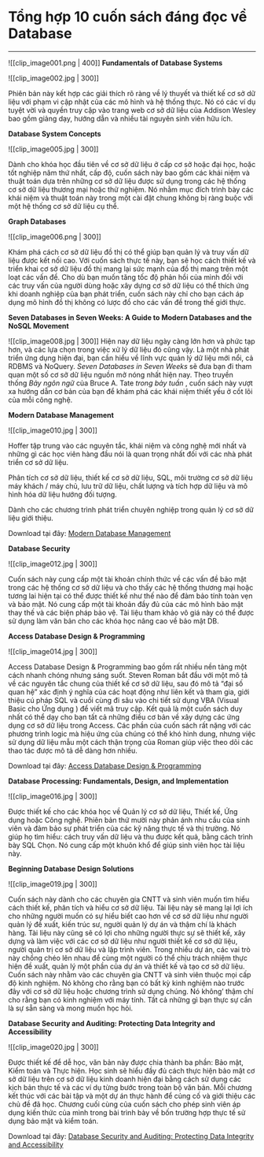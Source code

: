 # Tổng hợp 10 cuốn sách đáng đọc về Database
---
![[clip_image001.png | 400]]
**Fundamentals of Database Systems**

![[clip_image002.jpg | 300]]

Phiên bản này kết hợp các giải thích rõ ràng về lý thuyết và thiết kế cơ sở dữ liệu với phạm vi cập nhật của các mô hình và hệ thống thực. Nó có các ví dụ tuyệt vời và quyền truy cập vào trang web cơ sở dữ liệu của Addison Wesley bao gồm giảng dạy, hướng dẫn và nhiều tài nguyên sinh viên hữu ích.

**Database System Concepts**

![[clip_image005.jpg | 300]]

Dành cho khóa học đầu tiên về cơ sở dữ liệu ở cấp cơ sở hoặc đại học, hoặc tốt nghiệp năm thứ nhất, cấp độ, cuốn sách này bao gồm các khái niệm và thuật toán dựa trên những cơ sở dữ liệu được sử dụng trong các hệ thống cơ sở dữ liệu thương mại hoặc thử nghiệm. Nó nhằm mục đích trình bày các khái niệm và thuật toán này trong một cài đặt chung không bị ràng buộc với một hệ thống cơ sở dữ liệu cụ thể.

**Graph Databases**

![[clip_image006.png | 300]]

Khám phá cách cơ sở dữ liệu đồ thị có thể giúp bạn quản lý và truy vấn dữ liệu được kết nối cao. Với cuốn sách thực tế này, bạn sẽ học cách thiết kế và triển khai cơ sở dữ liệu đồ thị mang lại sức mạnh của đồ thị mang trên một loạt các vấn đề. Cho dù bạn muốn tăng tốc độ phản hồi của mình đối với các truy vấn của người dùng hoặc xây dựng cơ sở dữ liệu có thể thích ứng khi doanh nghiệp của bạn phát triển, cuốn sách này chỉ cho bạn cách áp dụng mô hình đồ thị không có lược đồ cho các vấn đề trong thế giới thực. 

**Seven Databases in Seven Weeks: A Guide to Modern Databases and the NoSQL Movement**

![[clip_image008.jpg | 300]]
Hiện nay dữ liệu ngày càng lớn hơn và phức tạp hơn, và các lựa chọn trong việc xử lý dữ liệu đó cũng vậy. Là một nhà phát triển ứng dụng hiện đại, bạn cần hiểu về lĩnh vực quản lý dữ liệu mới nổi, cả RDBMS và NoQuery. _Seven Databases in Seven Weeks_ sẽ đưa bạn đi tham quan một số cơ sở dữ liệu nguồn mở nóng nhất hiện nay. Theo truyền thống _Bảy ngôn ngữ_ của Bruce A. Tate _trong bảy tuần_ , cuốn sách này vượt xa hướng dẫn cơ bản của bạn để khám phá các khái niệm thiết yếu ở cốt lõi của mỗi công nghệ.

**Modern Database Management**

![[clip_image010.jpg | 300]]

Hoffer tập trung vào các nguyên tắc, khái niệm và công nghệ mới nhất và những gì các học viên hàng đầu nói là quan trọng nhất đối với các nhà phát triển cơ sở dữ liệu. 

Phân tích cơ sở dữ liệu, thiết kế cơ sở dữ liệu, SQL, môi trường cơ sở dữ liệu máy khách / máy chủ, lưu trữ dữ liệu, chất lượng và tích hợp dữ liệu và mô hình hóa dữ liệu hướng đối tượng. 

Dành cho các chương trình phát triển chuyên nghiệp trong quản lý cơ sở dữ liệu giới thiệu. 

Download tại đây: [Modern Database Management](https://slimshare.com/file/5cf4cec365558643be524213)

**Database Security**

![[clip_image012.jpg | 300]]

Cuốn sách này cung cấp một tài khoản chính thức về các vấn đề bảo mật trong các hệ thống cơ sở dữ liệu và cho thấy các hệ thống thương mại hoặc tương lai hiện tại có thể được thiết kế như thế nào để đảm bảo tính toàn vẹn và bảo mật. Nó cung cấp một tài khoản đầy đủ của các mô hình bảo mật thay thế và các biện pháp bảo vệ. Tài liệu tham khảo vô giá này có thể được sử dụng làm văn bản cho các khóa học nâng cao về bảo mật DB.

**Access Database Design & Programming**

![[clip_image014.jpg | 300]]

Access Database Design & Programming bao gồm rất nhiều nền tảng một cách nhanh chóng nhưng sáng suốt. Steven Roman bắt đầu với một mô tả về các nguyên tắc chung của thiết kế cơ sở dữ liệu, sau đó mô tả “đại số quan hệ” xác định ý nghĩa của các hoạt động như liên kết và tham gia, giới thiệu cú pháp SQL và cuối cùng đi sâu vào chi tiết sử dụng VBA (Visual Basic cho Ứng dụng ) để viết mã truy cập. Kết quả là một cuốn sách duy nhất có thể dạy cho bạn tất cả những điều cơ bản về xây dựng các ứng dụng cơ sở dữ liệu trong Access. Các phần của cuốn sách rất nặng với các phương trình logic mà hiệu ứng của chúng có thể khó hình dung, nhưng việc sử dụng dữ liệu mẫu một cách thận trọng của Roman giúp việc theo dõi các thao tác được mô tả dễ dàng hơn nhiều.

Download tại đây: [Access Database Design & Programming](https://slimshare.com/file/5cf4d31665558606cd4fe5c2)

**Database Processing: Fundamentals, Design, and Implementation**

![[clip_image016.jpg | 300]]


Được thiết kế cho các khóa học về Quản lý cơ sở dữ liệu, Thiết kế, Ứng dụng hoặc Công nghệ. Phiên bản thứ mười này phản ánh nhu cầu của sinh viên và đảm bảo sự phát triển của các kỹ năng thực tế và thị trường. Nó giúp họ tìm hiểu: cách truy vấn dữ liệu và thu được kết quả, bằng cách trình bày SQL Chọn. Nó cung cấp một khuôn khổ để giúp sinh viên học tài liệu này.

**Beginning Database Design Solutions**

![[clip_image019.jpg | 300]]

Cuốn sách này dành cho các chuyên gia CNTT và sinh viên muốn tìm hiểu cách thiết kế, phân tích và hiểu cơ sở dữ liệu. Tài liệu này sẽ mang lại lợi ích cho những người muốn có sự hiểu biết cao hơn về cơ sở dữ liệu như người quản lý đề xuất, kiến ​​trúc sư, người quản lý dự án và thậm chí là khách hàng. Tài liệu này cũng sẽ có lợi cho những người thực sự sẽ thiết kế, xây dựng và làm việc với các cơ sở dữ liệu như người thiết kế cơ sở dữ liệu, người quản trị cơ sở dữ liệu và lập trình viên. Trong nhiều dự án, các vai trò này chồng chéo lên nhau để cùng một người có thể chịu trách nhiệm thực hiện đề xuất, quản lý một phần của dự án và thiết kế và tạo cơ sở dữ liệu. Cuốn sách này nhằm vào các chuyên gia CNTT và sinh viên thuộc mọi cấp độ kinh nghiệm. Nó không cho rằng bạn có bất kỳ kinh nghiệm nào trước đây với cơ sở dữ liệu hoặc chương trình sử dụng chúng. Nó không’ thậm chí cho rằng bạn có kinh nghiệm với máy tính. Tất cả những gì bạn thực sự cần là sự sẵn sàng và mong muốn học hỏi.

**Database Security and Auditing: Protecting Data Integrity and Accessibility** 

![[clip_image020.jpg | 300]]

Được thiết kế để dễ học, văn bản này được chia thành ba phần: Bảo mật, Kiểm toán và Thực hiện. Học sinh sẽ hiểu đầy đủ cách thực hiện bảo mật cơ sở dữ liệu trên cơ sở dữ liệu kinh doanh hiện đại bằng cách sử dụng các kịch bản thực tế và các ví dụ từng bước trong toàn bộ văn bản. Mỗi chương kết thúc với các bài tập và một dự án thực hành để củng cố và giới thiệu các chủ đề đã học. Chương cuối cùng của cuốn sách cho phép sinh viên áp dụng kiến ​​thức của mình trong bài trình bày về bốn trường hợp thực tế sử dụng bảo mật và kiểm toán. 

Download tại đây: [Database Security and Auditing: Protecting Data Integrity and Accessibility](https://slimshare.com/file/5cf4d8616555860442276433)
